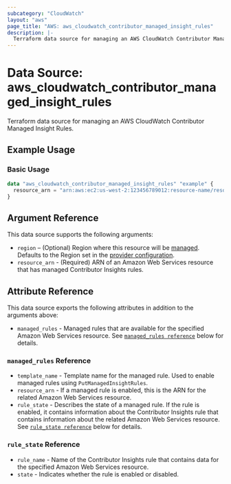```yaml
---
subcategory: "CloudWatch"
layout: "aws"
page_title: "AWS: aws_cloudwatch_contributor_managed_insight_rules"
description: |-
  Terraform data source for managing an AWS CloudWatch Contributor Managed Insight Rules.
---
```


# Data Source: aws_cloudwatch_contributor_managed_insight_rules

Terraform data source for managing an AWS CloudWatch Contributor Managed Insight Rules.

## Example Usage

### Basic Usage

```terraform
data "aws_cloudwatch_contributor_managed_insight_rules" "example" {
  resource_arn = "arn:aws:ec2:us-west-2:123456789012:resource-name/resourceid"
}
```

## Argument Reference

This data source supports the following arguments:

* `region` – (Optional) Region where this resource will be [managed](https://docs.aws.amazon.com/general/latest/gr/rande.html#regional-endpoints). Defaults to the Region set in the [provider configuration](https://registry.terraform.io/providers/hashicorp/aws/latest/docs#aws-configuration-reference).
* `resource_arn` - (Required) ARN of an Amazon Web Services resource that has managed Contributor Insights rules.

## Attribute Reference

This data source exports the following attributes in addition to the arguments above:

* `managed_rules` - Managed rules that are available for the specified Amazon Web Services resource. See [`managed_rules reference`](#managed_rules-reference) below for details.

### `managed_rules` Reference

* `template_name` - Template name for the managed rule. Used to enable managed rules using `PutManagedInsightRules`.
* `resource_arn` - If a managed rule is enabled, this is the ARN for the related Amazon Web Services resource.
* `rule_state` - Describes the state of a managed rule. If the rule is enabled, it contains information about the Contributor Insights rule that contains information about the related Amazon Web Services resource. See [`rule_state reference`](#rule_state-reference) below for details.

### `rule_state` Reference

* `rule_name` - Name of the Contributor Insights rule that contains data for the specified Amazon Web Services resource.
* `state` - Indicates whether the rule is enabled or disabled.
